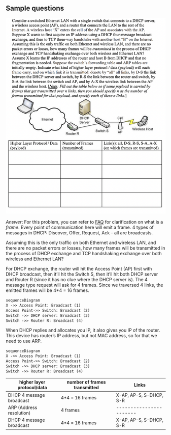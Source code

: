 ## Sample questions

![](src/sample_dhcp.png)

*Answer*: For this problem, you can refer to [FAQ](dumb_questions.md) for clarification on what is a *frame*. Every point of communication here will emit a frame. 4 types of messages in DHCP: Discover, Offer, Request, Ack - all are broadcasts.

Assuming this is the only traffic on both Ethernet and wireless LAN, and there are no packet errors or losses, how many frames will be transmitted in the process of DHCP exchange and TCP handshaking exchange over both wireless and Ethernet LAN?

For DHCP exchange, the router will hit the Access Point (AP) first with DHCP broadcast, then it’ll hit the Switch S, then it’ll hit both DHCP server and Router R (since it has no clue where the DHCP server is). The 4 message type request will ask for 4 frames. Since we traversed 4 links, the emitted frames will be 4*4 = 16 frames.

```mermaid
sequenceDiagram
X ->> Access Point: Broadcast (1)
Access Point->> Switch: Broadcast (2)
Switch ->> DHCP server: Broadcast (3)
Switch ->> Router R: Broadcast (4)
```

When DHCP replies and allocates you IP, it also gives you IP of the router. This device has router’s IP address, but not MAC address, so for that we need to use ARP.

```mermaid
sequenceDiagram
X ->> Access Point: Broadcast (1)
Access Point->> Switch: Broadcast (2)
Switch ->> DHCP server: Broadcast (3)
Switch ->> Router R: Broadcast (4)
```


| higher layer protocol/data | number of frames transmitted | Links                   |
| -------------------------- | ---------------------------- | ----------------------- |
| DHCP 4 message broadcast   | 4*4 = 16 frames              | X-AP, AP-S, S-DHCP, S-R |
| ARP (Address resolution)   | 4 frames                     | ----------------------- |
| DHCP 4 message broadcast   | 4*4 = 16 frames              | X-AP, AP-S, S-DHCP, S-R |

